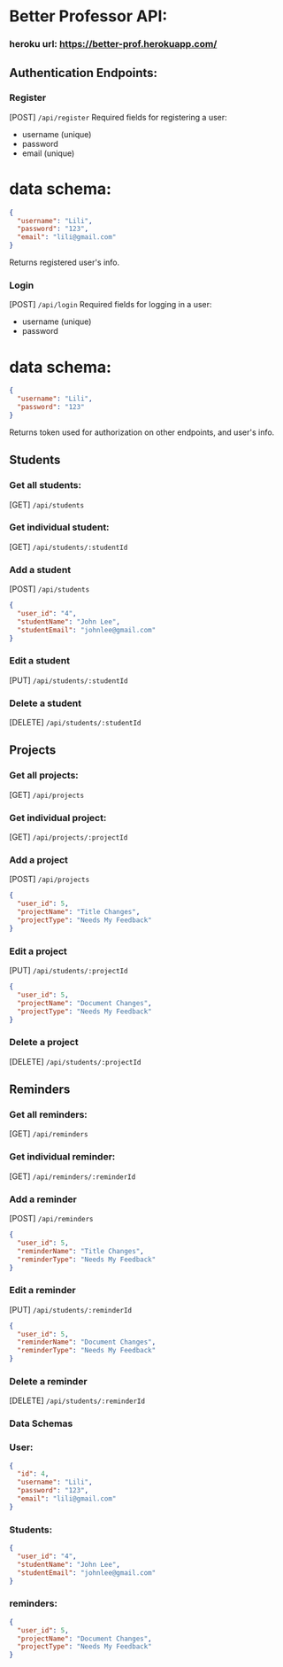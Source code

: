# Better Professor API:

### heroku url: https://better-prof.herokuapp.com/

## Authentication Endpoints:

### Register

[POST] `/api/register`
Required fields for registering a user:

- username (unique)
- password
- email (unique)

# data schema:

```json
{
  "username": "Lili",
  "password": "123",
  "email": "lili@gmail.com"
}
```

Returns registered user's info.

### Login

[POST] `/api/login`
Required fields for logging in a user:

- username (unique)
- password

# data schema:

```json
{
  "username": "Lili",
  "password": "123"
}
```

Returns token used for authorization on other endpoints, and user's info.

## Students

### Get all students:

[GET] `/api/students`

### Get individual student:

[GET] `/api/students/:studentId`

### Add a student

[POST] `/api/students`

```json
{
  "user_id": "4",
  "studentName": "John Lee",
  "studentEmail": "johnlee@gmail.com"
}
```

### Edit a student

[PUT] `/api/students/:studentId`

### Delete a student

[DELETE] `/api/students/:studentId`

## Projects

### Get all projects:

[GET] `/api/projects`

### Get individual project:

[GET] `/api/projects/:projectId`

### Add a project

[POST] `/api/projects`

```json
{
  "user_id": 5,
  "projectName": "Title Changes",
  "projectType": "Needs My Feedback"
}
```

### Edit a project

[PUT] `/api/students/:projectId`

```json
{
  "user_id": 5,
  "projectName": "Document Changes",
  "projectType": "Needs My Feedback"
}
```

### Delete a project

[DELETE] `/api/students/:projectId`

## Reminders

### Get all reminders:

[GET] `/api/reminders`

### Get individual reminder:

[GET] `/api/reminders/:reminderId`

### Add a reminder

[POST] `/api/reminders`

```json
{
  "user_id": 5,
  "reminderName": "Title Changes",
  "reminderType": "Needs My Feedback"
}
```

### Edit a reminder

[PUT] `/api/students/:reminderId`

```json
{
  "user_id": 5,
  "reminderName": "Document Changes",
  "reminderType": "Needs My Feedback"
}
```

### Delete a reminder

[DELETE] `/api/students/:reminderId`

### Data Schemas

### User:

```json
{
  "id": 4,
  "username": "Lili",
  "password": "123",
  "email": "lili@gmail.com"
}
```

### Students:

```json
{
  "user_id": "4",
  "studentName": "John Lee",
  "studentEmail": "johnlee@gmail.com"
}
```

### reminders:

```json
{
  "user_id": 5,
  "projectName": "Document Changes",
  "projectType": "Needs My Feedback"
}
```
